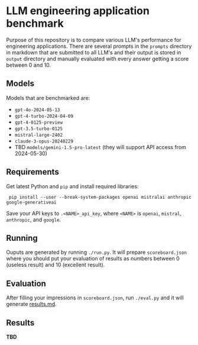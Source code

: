 # LLM engineering application benchmark

Purpose of this repository is to compare various LLM's performance for engineering
applications. There are several prompts in the `prompts` directory in markdown
that are submitted to all LLM's and their output is stored in `output` directory
and manually evaluated with every answer getting a score between 0 and 10.

## Models

Models that are benchmarked are:

* `gpt-4o-2024-05-13`
* `gpt-4-turbo-2024-04-09`
* `gpt-4-0125-preview`
* `gpt-3.5-turbo-0125`
* `mistral-large-2402`
* `claude-3-opus-20240229`
* TBD `models/gemini-1.5-pro-latest` (they will support API access from 2024-05-30)

## Requirements

Get latest Python and `pip` and install required libraries:

```
 pip install --user --break-system-packages openai mistralai anthropic google-generativeai
```

Save your API keys to `.<NAME>_api_key`, where `<NAME>` is `openai`, `mistral`,
`anthropic`, and `google`.

## Running

Ouputs are generated by running `./run.py`. It will prepare `scoreboard.json`
where you should put your evaluation of results as numbers between 0 (useless result)
and 10 (excellent result).

## Evaluation

After filling your impressions in `scoreboard.json`, run `./eval.py` and it will
generate [results.md](results.md).

## Results

**TBD**
